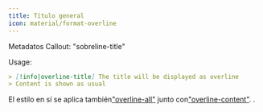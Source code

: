 ```yaml
---
title: Título general
icon: material/format-overline
---
```


Metadatos Callout: "sobreline-title"

Usage:

```md
> [!info|overline-title] The title will be displayed as overline
> Content is shown as usual
```

El estilo en sí se aplica también["overline-all"](../combined-styling/page-21.md)
junto con["overline-content"](../content-styling/page-11.md).
.

